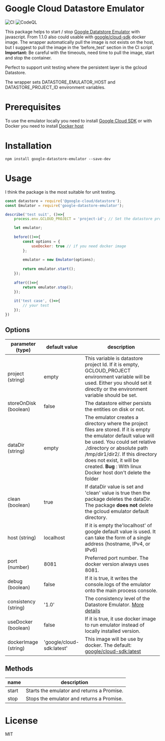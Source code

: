Google Cloud Datastore Emulator
===============================

![CI](https://github.com/ert78gb/google-datastore-emulator/workflows/CI/badge.svg)
![CodeQL](https://github.com/ert78gb/google-datastore-emulator/workflows/CodeQL/badge.svg)

This package helps to start / stop [Google Datatstore Emulator](https://cloud.google.com/sdk/gcloud/reference/beta/emulators/datastore/) with javascript.
From 1.1.0 also could usable with [google/cloud-sdk](https://hub.docker.com/r/google/cloud-sdk/) docker image. 
The wrapper automatically pull the image is not exists on the host, but I suggest to pull the image in the 'before_test' section in the CI script 
**Important:** Be careful with the timeouts, need time to pull the image, start and stop the container.

Perfect to support unit testing where the persistent layer is the gcloud Datastore.

The wrapper sets DATASTORE_EMULATOR_HOST and DATASTORE_PROJECT_ID environment variables.

# Prerequisites
To use the emulator locally you need to install [Google Cloud SDK](https://cloud.google.com/sdk/downloads) or
with Docker you need to install [Docker host](https://www.docker.com/community-edition)  


# Installation
```
npm install google-datastore-emulator --save-dev
```

# Usage
I think the package is the most suitable for unit testing.
 
```javascript
const datastore = require('@google-cloud/datastore');
const Emulator = require('google-datastore-emulator');

describe('test suit', ()=>{
    process.env.GCLOUD_PROJECT = 'project-id'; // Set the datastore project Id globally

    let emulator;
    
    before(()=>{
        const options = {
            useDocker: true // if you need docker image
        };
        
        emulator = new Emulator(options);
        
        return emulator.start();
    });
    
    after(()=>{
        return emulator.stop();
    });
    
    it('test case', ()=>{
        // your test
    });
})

```

## Options

parameter (type) | default value | description
---------- | --------------- | -------------------
project (string) | empty | This variable is datastore project Id. If it is empty, GCLOUD_PROJECT environment variable will be used. Either you should set it directly or the environment variable should be set.
storeOnDisk (boolean) | false | The datastore either persists the entities on disk or not.
dataDir (string) | empty | The emulator creates a directory where the project files are stored. If it is empty the emulator default value will be used. You could set relative ./directory or absolute path /tmp/dir1/dir2/. If this directory does not exist, it will be created. **Bug** : With linux Docker host don't delete the folder
clean (boolean) | true | If dataDir value is set and 'clean' value is true then the package deletes the dataDir. The package **does not** delete the gcloud emulator default directory. 
host (string) | localhost | If it is empty the'localhost' of google default value is used. It can take the form of a single address (hostname, IPv4, or IPv6)
port (number) | 8081 | Preferred port number. The docker version always uses 8081.
debug (boolean) | false | If it is true, it writes the console.logs of the emulator onto the main process console.
consistency (string) | '1.0' | The consistency level of the Datastore Emulator. [More details](https://cloud.google.com/sdk/gcloud/reference/beta/emulators/datastore/start) 
useDocker (boolean) | false | If it is true, it use docker image to run emulator instead of locally installed version.
dockerImage (string) | 'google/cloud-sdk:latest' | This image will be use by docker. The default: [google/cloud-sdk:latest](https://hub.docker.com/r/google/cloud-sdk/)

## Methods

name | description
-----|------------
start | Starts the emulator and returns a Promise.
stop | Stops the emulator and returns a Promise.

# License

MIT
